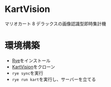 # KartVision

マリオカート 8 デラックスの画像認識型即時集計機

# 環境構築

- [Rye](https://rye.astral.sh/)をインストール
- [KartVision](https://github.com/WANPAN01/KartVision)をクローン
- `rye sync`を実行
- `rye run kart`を実行し、サーバーを立てる
